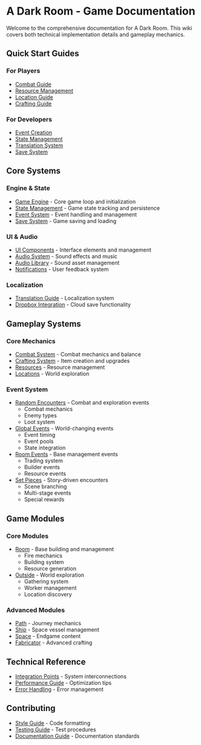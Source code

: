 # A Dark Room - Game Documentation

Welcome to the comprehensive documentation for A Dark Room. This wiki covers both technical implementation details and gameplay mechanics.

## Quick Start Guides

### For Players
- [Combat Guide](gameplay/combat.md#combat-flow)
- [Resource Management](gameplay/resources.md#core-mechanics)
- [Location Guide](gameplay/locations.md#world-system)
- [Crafting Guide](gameplay/crafting.md#crafting-system)

### For Developers
- [Event Creation](gameplay/events/encounters.md#event-creation-guidelines)
- [State Management](core/state.md#technical-implementation)
- [Translation System](technical/translation.md#core-mechanics)
- [Save System](technical/save-system.md#technical-features)

## Core Systems

### Engine & State
- [Game Engine](core/engine.md) - Core game loop and initialization
- [State Management](core/state.md) - Game state tracking and persistence
- [Event System](core/events.md) - Event handling and management
- [Save System](technical/save-system.md) - Game saving and loading

### UI & Audio
- [UI Components](core/ui.md) - Interface elements and management
- [Audio System](core/audio.md) - Sound effects and music
- [Audio Library](technical/audio-library.md) - Sound asset management
- [Notifications](core/notifications.md) - User feedback system

### Localization
- [Translation Guide](technical/translation.md) - Localization system
- [Dropbox Integration](technical/dropbox.md) - Cloud save functionality

## Gameplay Systems

### Core Mechanics
- [Combat System](gameplay/combat.md) - Combat mechanics and balance
- [Crafting System](gameplay/crafting.md) - Item creation and upgrades
- [Resources](gameplay/resources.md) - Resource management
- [Locations](gameplay/locations.md) - World exploration

### Event System
- [Random Encounters](gameplay/events/encounters.md) - Combat and exploration events
  - Combat mechanics
  - Enemy types
  - Loot system
- [Global Events](gameplay/events/global.md) - World-changing events
  - Event timing
  - Event pools
  - State integration
- [Room Events](gameplay/events/room.md) - Base management events
  - Trading system
  - Builder events
  - Resource events
- [Set Pieces](gameplay/events/setpieces.md) - Story-driven encounters
  - Scene branching
  - Multi-stage events
  - Special rewards

## Game Modules

### Core Modules
- [Room](modules/room.md) - Base building and management
  - Fire mechanics
  - Building system
  - Resource generation
- [Outside](modules/outside.md) - World exploration
  - Gathering system
  - Worker management
  - Location discovery

### Advanced Modules
- [Path](modules/path.md) - Journey mechanics
- [Ship](modules/ship.md) - Space vessel management
- [Space](modules/space.md) - Endgame content
- [Fabricator](modules/fabricator.md) - Advanced crafting

## Technical Reference
- [Integration Points](technical/integration.md) - System interconnections
- [Performance Guide](technical/performance.md) - Optimization tips
- [Error Handling](technical/errors.md) - Error management

## Contributing
- [Style Guide](contributing/style.md) - Code formatting
- [Testing Guide](contributing/testing.md) - Test procedures
- [Documentation Guide](contributing/documentation.md) - Documentation standards
